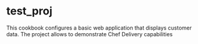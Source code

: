 # test_proj

This cookbook configures a basic web application that displays customer data.
The project allows to demonstrate Chef Delivery capabilities
